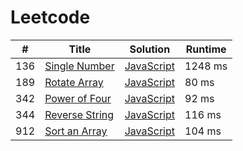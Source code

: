 # Leetcode

| # | Title | Solution | Runtime |
|---| ----- | -------- | ------- |
|136|[ Single Number](https://leetcode.com/problems/single-number/)|[JavaScript](./solutions/136.%20Single%20Number.js)|1248 ms|
|189|[ Rotate Array](https://leetcode.com/problems/rotate-array/)|[JavaScript](./solutions/189.%20Rotate%20Array.js)|80 ms|
|342|[ Power of Four](https://leetcode.com/problems/power-of-four/)|[JavaScript](./solutions/342.%20Power%20of%20Four.js)|92 ms|
|344|[ Reverse String](https://leetcode.com/problems/reverse-string/)|[JavaScript](./solutions/344.%20Reverse%20String.js)|116 ms|
|912|[ Sort an Array](https://leetcode.com/problems/sort-an-array/)|[JavaScript](./solutions/912.%20Sort%20an%20Array.js)|104 ms|
